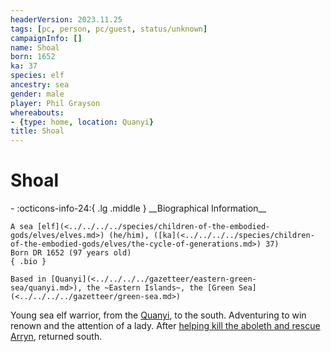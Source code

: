 ```yaml
---
headerVersion: 2023.11.25
tags: [pc, person, pc/guest, status/unknown]
campaignInfo: []
name: Shoal
born: 1652
ka: 37
species: elf
ancestry: sea
gender: male
player: Phil Grayson
whereabouts:
- {type: home, location: Quanyi}
title: Shoal
---
```

# Shoal
<div class="grid cards ext-narrow-margin ext-one-column" markdown>
- :octicons-info-24:{ .lg .middle } __Biographical Information__

    A sea [elf](<../../../../species/children-of-the-embodied-gods/elves/elves.md>) (he/him), ([ka](<../../../../species/children-of-the-embodied-gods/elves/the-cycle-of-generations.md>) 37)  
    Born DR 1652 (97 years old)  
    { .bio }

    Based in [Quanyi](<../../../../gazetteer/eastern-green-sea/quanyi.md>), the ~Eastern Islands~, the [Green Sea](<../../../../gazetteer/green-sea.md>)
</div>


Young sea elf warrior, from the [Quanyi](<../../../../gazetteer/eastern-green-sea/quanyi.md>), to the south. Adventuring to win renown and the attention of a lady. After [helping kill the aboleth and rescue Arryn](<../../../../campaigns/dunmari-frontier/session-notes/session-60-dufr.md>), returned south. 

